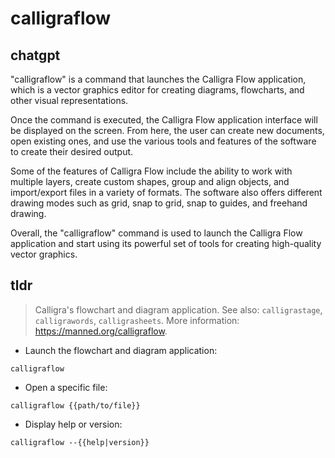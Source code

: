 # calligraflow 
## chatgpt 
"calligraflow" is a command that launches the Calligra Flow application, which is a vector graphics editor for creating diagrams, flowcharts, and other visual representations. 

Once the command is executed, the Calligra Flow application interface will be displayed on the screen. From here, the user can create new documents, open existing ones, and use the various tools and features of the software to create their desired output. 

Some of the features of Calligra Flow include the ability to work with multiple layers, create custom shapes, group and align objects, and import/export files in a variety of formats. The software also offers different drawing modes such as grid, snap to grid, snap to guides, and freehand drawing. 

Overall, the "calligraflow" command is used to launch the Calligra Flow application and start using its powerful set of tools for creating high-quality vector graphics. 

## tldr 
 
> Calligra's flowchart and diagram application.
> See also: `calligrastage`, `calligrawords`, `calligrasheets`.
> More information: <https://manned.org/calligraflow>.

- Launch the flowchart and diagram application:

`calligraflow`

- Open a specific file:

`calligraflow {{path/to/file}}`

- Display help or version:

`calligraflow --{{help|version}}`
